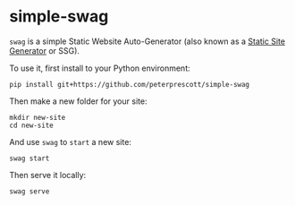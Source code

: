 # simple-swag

`swag` is a simple Static Website Auto-Generator (also known as a
[Static Site Generator](https://en.wikipedia.org/wiki/Static_site_generator) or SSG).

To use it, first install to your Python environment:

```shell
pip install git+https://github.com/peterprescott/simple-swag
```

Then make a new folder for your site:

```shell
mkdir new-site
cd new-site
```

And use `swag` to `start` a new site:

```shell
swag start
```

Then serve it locally:

```shell
swag serve
```
